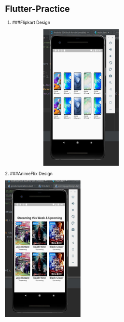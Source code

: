# Flutter-Practice
1. ###Flipkart Design
<p align=center>
  <img src="https://github.com/Pulkit008/Flutter-Practice/blob/main/1%20FlipkartDesign/ScreenShot.JPG" width=250 height=450 />
</p>
2. ###AnimeFlix Design
<p><img src="https://github.com/Pulkit008/Flutter-Practice/blob/main/2%20AnimePageDesign/ScreenShot.JPG" width=250 height=450 /></p>
